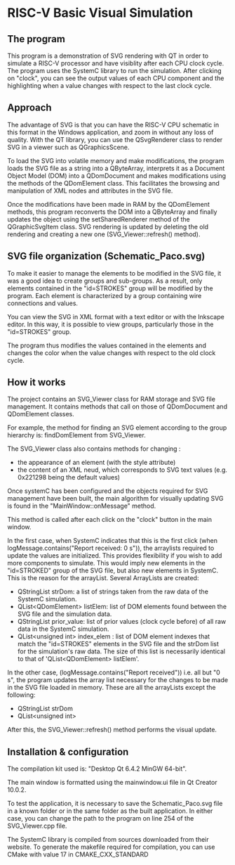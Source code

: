 RISC-V Basic Visual Simulation
=======

The program
-----------
This program is a demonstration of SVG rendering with QT in order to simulate a RISC-V processor and have visiblity after each CPU clock cycle. 
The program uses the SystemC library to run the simulation.
After clicking on "clock", you can see the output values of each CPU component and the highlighting when a value changes with respect to the last clock cycle.

Approach
-----------
The advantage of SVG is that you can have the RISC-V CPU schematic in this format in the Windows application, and zoom in without any loss of quality.
With the QT library, you can use the QSvgRenderer class to render SVG in a viewer such as QGraphicsScene.

To load the SVG into volatile memory and make modifications, the program loads the SVG file as a string into a QByteArray, interprets it as a Document Object Model (DOM) into a QDomDocument and makes modifications using the methods of the QDomElement class. This facilitates the browsing and manipulation of XML nodes and attributes in the SVG file.

Once the modifications have been made in RAM by the QDomElement methods, this program reconverts the DOM into a QByteArray and finally updates the object using the setSharedRenderer method of the QGraphicSvgItem class.
SVG rendering is updated by deleting the old rendering and creating a new one (SVG_Viewer::refresh() method).


SVG file organization (Schematic_Paco.svg)
-----------
To make it easier to manage the elements to be modified in the SVG file, it was a good idea to create groups and sub-groups.
As a result, only elements contained in the "id=STROKES" group will be modified by the program.
Each element is characterized by a group containing wire connections and values.

You can view the SVG in XML format with a text editor or with the Inkscape editor.
In this way, it is possible to view groups, particularly those in the "id=STROKES" group.

The program thus modifies the values contained in the elements and changes the color when the value changes with respect to the old clock cycle.

How it works
-----------
The project contains an SVG_Viewer class for RAM storage and SVG file management. It contains methods that call on those of QDomDocument and QDomElement classes.

For example, the method for finding an SVG element according to the group hierarchy is: findDomElement from SVG_Viewer. 

The SVG_Viewer class also contains methods for changing :
* the appearance of an element (with the style attribute)
* the content of an XML neud, which corresponds to SVG text values (e.g. 0x221298 being the default values)


Once systemC has been configured and the objects required for SVG management have been built, the main algorithm for visually updating SVG is found in the "MainWindow::onMessage" method.

This method is called after each click on the "clock" button in the main window.

In the first case, when SystemC indicates that this is the first click (when logMessage.contains("Report received: 0 s")), the arraylists required to update the values are initialized. This provides flexibility if you wish to add more components to simulate. This would imply new elements in the "id=STROKED" group of the SVG file, but also new elements in SystemC. This is the reason for the arrayList.
Several ArrayLists are created: 
* QStringList strDom: a list of strings taken from the raw data of the SystemC simulation.
* QList\<QDomElement\> listElem: list of DOM elements found between the SVG file and the simulation data.
* QStringList prior_value: list of prior values (clock cycle before) of all raw data in the SystemC simulation.
* QList\<unsigned int\> index_elem : list of DOM element indexes that match the "id=STROKES" elements in the SVG file and the strDom list for the simulation's raw data. The size of this list is necessarily identical to that of 'QList\<QDomElement\> listElem'.

In the other case, (logMessage.contains("Report received")) i.e. all but "0 s", the program updates the array list necessary for the changes to be made in the SVG file loaded in memory.
These are all the arrayLists except the following: 
* QStringList strDom
* QList\<unsigned int\>

After this, the SVG_Viewer::refresh() method performs the visual update.

Installation & configuration
-----------
The compilation kit used is: "Desktop Qt 6.4.2 MinGW 64-bit".

The main window is formatted using the mainwindow.ui file in Qt Creator 10.0.2.

To test the application, it is necessary to save the Schematic_Paco.svg file in a known folder or in the same folder as the built application. In either case, you can change the path to the program on line 254 of the SVG_Viewer.cpp file.


The SystemC library is compiled from sources downloaded from their website.
To generate the makefile required for compilation, you can use CMake with value 17 in CMAKE_CXX_STANDARD
